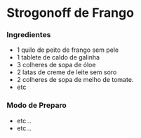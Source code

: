 # Strogonoff de Frango
### Ingredientes
- 1 quilo de peito de frango sem pele
- 1 tablete de caldo de galinha
- 3 colheres de sopa de óloe
- 2 latas de creme de leite sem soro
- 2 colheres de sopa de melho de tomate.
- etc

### Modo de Preparo
- etc...
- etc...